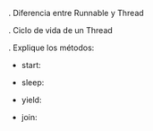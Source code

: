 . Diferencia entre Runnable y Thread

. Ciclo de vida de un Thread

. Explique los métodos:


  - start:
  
  - sleep:
  
  - yield:
  
  - join:
